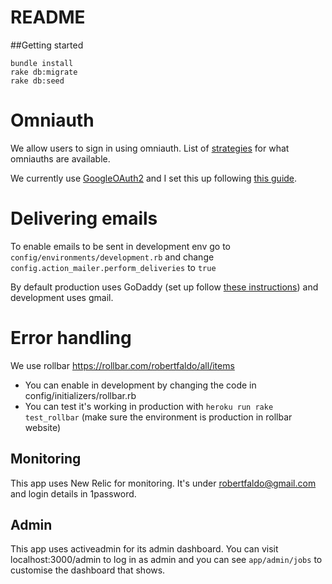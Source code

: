 # README

##Getting started
```
bundle install 
rake db:migrate
rake db:seed
```

# Omniauth 

We allow users to sign in using omniauth. List of [strategies](https://github.com/omniauth/omniauth/wiki/List-of-Strategies) for what omniauths are available. 

We currently use [GoogleOAuth2](https://github.com/zquestz/omniauth-google-oauth2) 
and I set this up following [this guide](https://medium.com/@adamlangsner/google-oauth-rails-5-using-devise-and-omniauth-1b7fa5f72c8e).

# Delivering emails 

To enable emails to be sent in development env go to `config/environments/development.rb` 
and change `config.action_mailer.perform_deliveries` to `true`

By default production uses GoDaddy (set up follow [these instructions](https://medium.com/@rachelchervin/sending-emails-with-godaddy-and-ruby-on-rails-fc503a45af10)) and 
development uses gmail. 

# Error handling

We use rollbar https://rollbar.com/robertfaldo/all/items

* You can enable in development by changing the code in config/initializers/rollbar.rb
* You can test it's working in production with `heroku run rake test_rollbar` (make sure the environment is production in rollbar website)

## Monitoring

This app uses New Relic for monitoring. It's under robertfaldo@gmail.com and login details in 1password.

## Admin

This app uses activeadmin for its admin dashboard. You can visit localhost:3000/admin to log in as admin 
and you can see `app/admin/jobs` to customise the dashboard that shows. 
